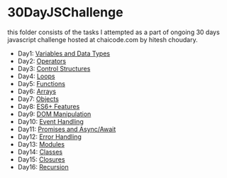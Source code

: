 # 30DayJSChallenge
this folder consists of the tasks I attempted as a part of ongoing 30 days javascript challenge hosted at chaicode.com by hitesh choudary.
- Day1: [Variables and Data Types](day1/variablesAndDataTypes.js)
- Day2: [Operators](day2/operators.js)
- Day3: [Control Structures](day3/)
- Day4: [Loops](day4/)
- Day5: [Functions](day5/)
- Day6: [Arrays](day6/)
- Day7: [Objects](day7/)
- Day8: [ES6+ Features](day8/)
- Day9: [DOM Manipulation](day9/)
- Day10: [Event Handling](day10/)
- Day11: [Promises and Async/Await](day11/)
- Day12: [Error Handling](day12/)
- Day13: [Modules](day13/)
- Day14: [Classes](day14/)
- Day15: [Closures](day15/)
- Day16: [Recursion](day16/)